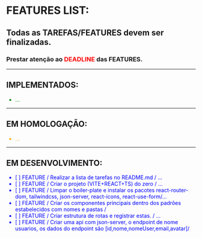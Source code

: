 # FEATURES LIST:

## Todas as TAREFAS/FEATURES devem ser finalizadas.
### Prestar atenção ao <span style="color:red">DEADLINE</span> das FEATURES. 

---
## IMPLEMENTADOS:
<ul style="color:green">
 <li> ... </li>
</ul>

---
## EM HOMOLOGAÇÃO:
<ul style="color:orange">
   <li> ...</li>
</ul>

---
## EM DESENVOLVIMENTO:
<ul style="color:blue">
<li>[   ] FEATURE / Realizar a lista de tarefas no README.md / ... </li>
<li>[   ] FEATURE / Criar o projeto (VITE+REACT+TS) do zero / ...</li>
<li>[   ] FEATURE / Limpar o boiler-plate e instalar os pacotes react-router-dom, tailwindcss, json-server, react-icons, react-use-form/... </li>
<li>[   ] FEATURE / Criar os componentes principais dentro dos padrões estabelecidos com nomes e pastas /</li>
<li>[   ] FEATURE / Criar estrutura de rotas e registrar estas. / ... </li>
<li>[   ] FEATURE / Criar uma api com json-server, o endpoint de nome usuarios, os dados do endpoint são [id,nome,nomeUser,email,avatar]/</li>
</ul>